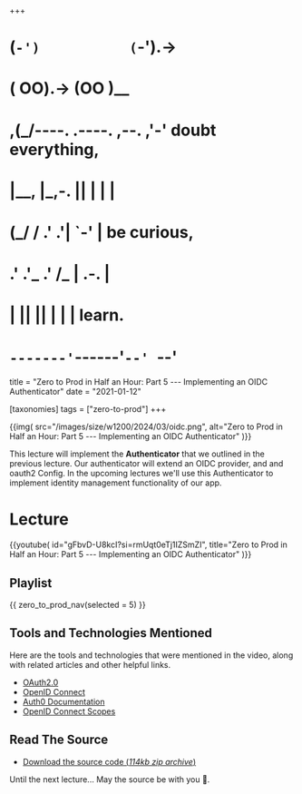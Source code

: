 +++
#   (`-')           (`-').->
#   ( OO).->        (OO )__
# ,(_/----. .----. ,--. ,'-' doubt everything,
# |__,    |\_,-.  ||  | |  |
#  (_/   /    .' .'|  `-'  | be curious,
#  .'  .'_  .'  /_ |  .-.  |
# |       ||      ||  | |  | learn.
# `-------'`------'`--' `--'

title = "Zero to Prod in Half an Hour: Part 5 --- Implementing an OIDC Authenticator"
date = "2021-01-12"

[taxonomies]
tags = ["zero-to-prod"]
+++

{{img(
  src="/images/size/w1200/2024/03/oidc.png",
  alt="Zero to Prod in Half an Hour: Part 5 --- Implementing an OIDC Authenticator"
)}}

This lecture will implement the **Authenticator** that we outlined in the
previous lecture. Our authenticator will extend an OIDC provider, and and oauth2
Config. In the upcoming lectures we'll use this Authenticator to implement
identity management functionality of our app.

# Lecture

{{youtube(
  id="gFbvD-U8kcI?si=rmUqt0eTj1IZSmZI",
  title="Zero to Prod in Half an Hour: Part 5 --- Implementing an OIDC Authenticator"
)}}

## Playlist

{{ zero_to_prod_nav(selected = 5) }}

## Tools and Technologies Mentioned

Here are the tools and technologies that were mentioned in the video, along with
related articles and other helpful links.

* [OAuth2.0](https://oauth.net/2/)
* [OpenID Connect](https://openid.net/connect/)
* [Auth0 Documentation](https://auth0.com/docs)
* [OpenID Connect Scopes](https://auth0.com/docs/get-started/apis/scopes/openid-connect-scopes)

## Read The Source

* [Download the source code (*114kb zip
  archive*)](https://assets.zerotohero.dev/zero-to-prod-in-30/zero-to-prod-in-30.zip)

Until the next lecture... May the source be with you 🦄.
